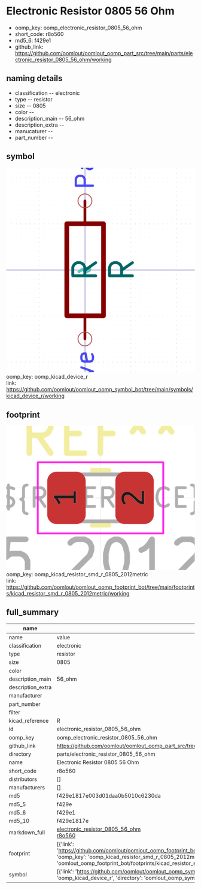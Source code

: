 # Electronic Resistor 0805 56 Ohm

  
* oomp_key: oomp_electronic_resistor_0805_56_ohm 
* short_code: r8o560
* md5_6: f429e1  
* github_link: https://github.com/oomlout/oomlout_oomp_part_src/tree/main/parts/electronic_resistor_0805_56_ohm/working  
## naming details
* classification -- electronic
* type -- resistor
* size -- 0805
* color -- 
* description_main -- 56_ohm
* description_extra -- 
* manucaturer -- 
* part_number -- 



## symbol

![](symbol/0/working/working_600.png)  
oomp_key: oomp_kicad_device_r  
link: https://github.com/oomlout/oomlout_oomp_symbol_bot/tree/main/symbols/kicad_device_r/working  

## footprint

![](footprint/0/working/working_600.png)  
oomp_key: oomp_kicad_resistor_smd_r_0805_2012metric  
link: https://github.com/oomlout/oomlout_oomp_footprint_bot/tree/main/footprints/kicad_resistor_smd_r_0805_2012metric/working  

## full_summary
| name | value | 
| --- | --- | 
| name | value | 
| classification | electronic | 
| type | resistor | 
| size | 0805 | 
| color |  | 
| description_main | 56_ohm | 
| description_extra |  | 
| manufacturer |  | 
| part_number |  | 
| filter |  | 
| kicad_reference | R | 
| id | electronic_resistor_0805_56_ohm | 
| oomp_key | oomp_electronic_resistor_0805_56_ohm | 
| github_link | https://github.com/oomlout/oomlout_oomp_part_src/tree/main/parts/electronic_resistor_0805_56_ohm/working | 
| directory | parts/electronic_resistor_0805_56_ohm | 
| name | Electronic Resistor 0805 56 Ohm | 
| short_code | r8o560 | 
| distributors | [] | 
| manufacturers | [] | 
| md5 | f429e1817e003d01daa0b5010c6230da | 
| md5_5 | f429e | 
| md5_6 | f429e1 | 
| md5_10 | f429e1817e | 
| markdown_full | [electronic_resistor_0805_56_ohm](https://github.com/oomlout/oomlout_oomp_part_src/tree/main/parts/electronic_resistor_0805_56_ohm/working)<br>[r8o560](https://github.com/oomlout/oomlout_oomp_part_src/tree/main/parts/electronic_resistor_0805_56_ohm/working)<br> | 
| footprint | [{'link': 'https://github.com/oomlout/oomlout_oomp_footprint_bot/tree/main/foootprntss/kicad_resistor_smd_r_0805_2012metric', 'oomp_key': 'oomp_kicad_resistor_smd_r_0805_2012metric', 'directory': 'oomlout_oomp_footprint_bot/footprints/kicad_resistor_smd_r_0805_2012metric//working/working.kicad_mod'}] | 
| symbol | [{'link': 'https://github.com/oomlout/oomlout_oomp_symbol_bot/tree/main/symbols/kicad_device_r', 'oomp_key': 'oomp_kicad_device_r', 'directory': 'oomlout_oomp_symbol_bot/symbols/kicad_device_r//working/working.kicad_sym'}] | 
